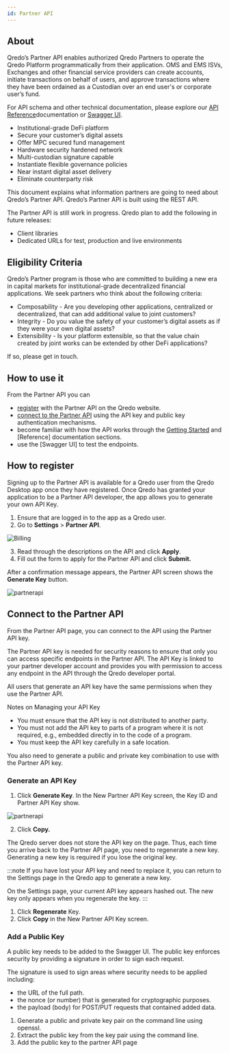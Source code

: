 ```yaml
---
id: Partner API
---
```


About
-----

Qredo’s Partner API enables authorized Qredo Partners to operate the Qredo Platform programmatically from their application. OMS and EMS ISVs, Exchanges and other financial service providers can create accounts, initiate transactions on behalf of users, and approve transactions where they have been ordained as a Custodian over an end user's or corporate user’s fund.

For API schema and other technical documentation, please explore our [API Reference]()documentation or [Swagger UI]().

*   Institutional-grade DeFi platform    
*   Secure your customer’s digital assets    
*   Offer MPC secured fund management    
*   Hardware security hardened network    
*   Multi-custodian signature capable    
*   Instantiate flexible governance policies    
*   Near instant digital asset delivery    
*   Eliminate counterparty risk

This document explains what information partners are going to need about Qredo’s Partner API. Qredo’s Partner API is built using the REST API.

The Partner API is still work in progress. Qredo plan to add the following in future releases:

*   Client libraries    
*   Dedicated URLs for test, production and live environments
    

Eligibility Criteria
--------------------

Qredo’s Partner program is those who are committed to building a new era in capital markets for institutional-grade decentralized financial applications. We seek partners who think about the following criteria:

*   Composability - Are you developing other applications, centralized or decentralized, that can add additional value to joint customers?   
*   Integrity - Do you value the safety of your customer’s digital assets as if they were your own digital assets?    
*   Extensibility - Is your platform extensible, so that the value chain created by joint works can be extended by other DeFi applications?
    

If so, please get in touch.

How to use it
-------------

From the Partner API you can

*   [register]() with the Partner API on the Qredo website.
*   [connect to the Partner API]() using the API key and public key authentication mechanisms.   
*   become familiar with how the API works through the [Getting Started]() and [Reference] documentation sections.
*   use the [Swagger UI] to test the endpoints.
    
How to register
---------------

Signing up to the Partner API is available for a Qredo user from the Qredo Desktop app once they have registered. Once Qredo has granted your application to be a Partner API developer, the app allows you to generate your own API Key.

1.  Ensure that are logged in to the app as a Qredo user.
2.  Go to **Settings** > **Partner API**.  


![Billing](/doc-images/partnerapi2.png)

3. Read through the descriptions on the API and click **Apply**.
4. Fill out the form to apply for the Partner API and click **Submit.**

After a confirmation message appears, the Partner API screen shows the **Generate Key** button.

![partnerapi](/doc-images/generatekeyimage.png)

Connect to the Partner API
--------------------------

From the Partner API page, you can connect to the API using the Partner API key.

The Partner API key is needed for security reasons to ensure that only you can access specific endpoints in the Partner API. The API Key is linked to your partner developer account and provides you with permission to access any endpoint in the API through the Qredo developer portal.

All users that generate an API key have the same permissions when they use the Partner API.

Notes on Managing your API Key

*   You must ensure that the API key is not distributed to another party.
*   You must not add the API key to parts of a program where it is not required, e.g., embedded directly in to the code of a program.
*   You must keep the API key carefully in a safe location.

You also need to generate a public and private key combination to use with the Partner API key.

### Generate an API Key

1. Click **Generate Key**. In the New Partner API Key screen, the Key ID and Partner API Key show.

![partnerapi](/doc-images/apikeypartner.png)

2. Click **Copy.**

The Qredo server does not store the API key on the page. Thus, each time you arrive back to the Partner API page, you need to regenerate a new key. Generating a new key is required if you lose the original key.

:::note
If you have lost your API key and need to replace it, you can return to the Settings page in the Qredo app to generate a new key.

On the Settings page, your current API key appears hashed out. The new key only appears when you regenerate the key.
:::

1.  Click **Regenerate** Key.
2.  Click **Copy** in the New Partner API Key screen.

### Add a Public Key

A public key needs to be added to the Swagger UI. The public key enforces security by providing a signature in order to sign each request. 

The signature is used to sign areas where security needs to be applied including:

* the URL of the full path.
* the nonce (or number) that is generated for cryptographic purposes.
* the payload (body) for POST/PUT requests that contained added data.

1.  Generate a public and private key pair on the command line using openssl. 
2.  Extract the public key from the key pair using the command line.
3.  Add the public key to the partner API page  

